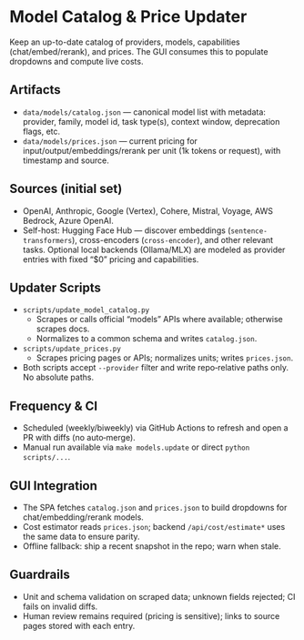 # Model Catalog & Price Updater

Keep an up-to-date catalog of providers, models, capabilities (chat/embed/rerank), and prices. The GUI consumes this to populate dropdowns and compute live costs.

## Artifacts
- `data/models/catalog.json` — canonical model list with metadata: provider, family, model id, task type(s), context window, deprecation flags, etc.
- `data/models/prices.json` — current pricing for input/output/embeddings/rerank per unit (1k tokens or request), with timestamp and source.

## Sources (initial set)
- OpenAI, Anthropic, Google (Vertex), Cohere, Mistral, Voyage, AWS Bedrock, Azure OpenAI.
- Self-host: Hugging Face Hub — discover embeddings (`sentence-transformers`), cross-encoders (`cross-encoder`), and other relevant tasks. Optional local backends (Ollama/MLX) are modeled as provider entries with fixed “$0” pricing and capabilities.

## Updater Scripts
- `scripts/update_model_catalog.py`
  - Scrapes or calls official “models” APIs where available; otherwise scrapes docs.
  - Normalizes to a common schema and writes `catalog.json`.
- `scripts/update_prices.py`
  - Scrapes pricing pages or APIs; normalizes units; writes `prices.json`.
- Both scripts accept `--provider` filter and write repo‑relative paths only. No absolute paths.

## Frequency & CI
- Scheduled (weekly/biweekly) via GitHub Actions to refresh and open a PR with diffs (no auto‑merge).
- Manual run available via `make models.update` or direct `python scripts/...`.

## GUI Integration
- The SPA fetches `catalog.json` and `prices.json` to build dropdowns for chat/embedding/rerank models.
- Cost estimator reads `prices.json`; backend `/api/cost/estimate*` uses the same data to ensure parity.
- Offline fallback: ship a recent snapshot in the repo; warn when stale.

## Guardrails
- Unit and schema validation on scraped data; unknown fields rejected; CI fails on invalid diffs.
- Human review remains required (pricing is sensitive); links to source pages stored with each entry.

